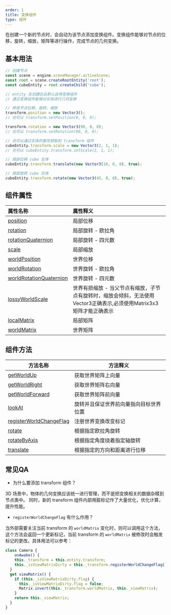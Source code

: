 ```yaml
---
order: 1
title: 变换组件
type: 组件
---
```


在创建一个新的节点时，会自动为该节点添加变换组件。变换组件能够对节点的位移，旋转，缩放，矩阵等进行操作，完成节点的几何变换。

<playground src="transform.ts"></playground>
<playground src="spotlight.ts"></playground>

## 基本用法
```typescript
// 创建节点
const scene = engine.sceneManager.activeScene;
const root = scene.createRootEntity('root');
const cubeEntity = root.createChild('cube');

// entity 在创建后会默认自带变换组件
// 通过变换组件能够对实体进行几何变换

// 修改节点位移，旋转，缩放
transform.position = new Vector3();
// 也可以 transform.setPosition(0, 0, 0);

transform.rotation = new Vector3(90, 0, 0);
// 也可以 transform.setRotation(90, 0, 0);

// 也可以通过实体的属性获取到 transform 组件
cubeEntity.transform.scale = new Vector3(2, 1, 1);
// 也可以 cubeEntity.transform.setScale(2, 1, 1);

// 局部位移 cube 实体
cubeEntity.transform.translate(new Vector3(10, 0, 0), true);

// 局部旋转 cube 实体
cubeEntity.transform.rotate(new Vector3(45, 0, 0), true);

```


## 组件属性
| 属性名称 | 属性释义 |
| :--- | :--- |
| [position](${book.api}classes/core.transform.html#position) | 局部位移 |
| [rotation](${book.api}classes/core.transform.html#rotation) | 局部旋转 - 欧拉角 |
| [rotationQuaternion](${book.api}classes/core.transform.html#rotationquaternion) | 局部旋转 - 四元数 |
| [scale](${book.api}classes/core.transform.html#scale) | 局部缩放 |
| [worldPosition](${book.api}classes/core.transform.html#worldposition) | 世界位移 |
| [worldRotation](${book.api}classes/core.transform.html#worldrotation) | 世界旋转 - 欧拉角 |
| [worldRotationQuaternion](${book.api}classes/core.transform.html#worldrotationquaternion) | 世界旋转 - 四元数 |
| [lossyWorldScale](${book.api}classes/core.transform.html#lossyworldscale) | 世界有损缩放 - 当父节点有缩放，子节点有旋转时，缩放会倾斜，无法使用Vector3正确表示,必须使用Matrix3x3矩阵才能正确表示 |
| [localMatrix](${book.api}classes/core.transform.html#localmatrix) | 局部矩阵 |
| [worldMatrix](${book.api}classes/core.transform.html#worldmatrix) | 世界矩阵 |



## 组件方法
| 方法名称 | 方法释义 |
| --- | --- |
| [getWorldUp](${book.api}classes/core.transform.html#getworldup) | 获取世界矩阵上向量 |
| [getWorldRight](${book.api}classes/core.transform.html#getworldright) | 获取世界矩阵右向量 |
| [getWorldForward](${book.api}classes/core.transform.html#getworldforward) | 获取世界矩阵前向量 |
| [lookAt](${book.api}classes/core.transform.html#lookat) | 旋转并且保证世界前向量指向目标世界位置 |
| [registerWorldChangeFlag](${book.api}classes/core.transform.html#registerworldchangeflag) | 注册世界变换改变标记 |
| [rotate](${book.api}classes/core.transform.html#rotate) | 根据指定欧拉角旋转 |
| [rotateByAxis](${book.api}classes/core.transform.html#rotatebyaxis) | 根据指定角度绕着指定轴旋转 |
| [translate](${book.api}classes/core.transform.html#translate) | 根据指定的方向和距离进行位移 |



## 常见QA

- 为什么要添加 transform 组件？

3D 场景中，物体的几何变换应该统一进行管理，而不是把变换相关的数据杂糅到节点类中。
同时，新的 transform 组件内部用脏标记作了大量优化，优化计算，提升性能。


- `registerWorldChangeFlag` 有什么作用？

当外部需要关注当前 transform 的 `worldMatrix` 变化时，则可以调用这个方法，这个方法会返回一个更新标记，当前 transform 的 `worldMatrix` 被修改时会触发标记的更改。具体用法可以参考：
```typescript
class Camera {
	onAwake() {
  	this._transform = this.entity.transform;
    this._isViewMatrixDirty = this._transform.registerWorldChangeFlag();
  }
  get viewMatrix() {
  	if (this._isViewMatrixDirty.flag) {
      this._isViewMatrixDirty.flag = false;
      Matrix.invert(this._transform.worldMatrix, this._viewMatrix);
    }
    return this._viewMatrix;
  }
}
```
